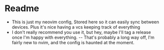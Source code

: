 # Readme

* This is just my neovim config, Stored here so it can easily sync between devices. Plus it's nice having a vcs keeping track of everything
* I don't really recommend you use it, but hey, maybe I'll tag a release once I'm happy with everything. -- That's probably a long way off, I'm fairly new to nvim, and the config is haunted at the moment.

